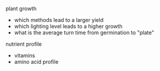 
plant growth 
* which methods lead to a larger yield
* which lighting level leads to a higher growth
* what is the average turn time from germination to "plate"

nutrient profile
* vitamins
* amino acid profile

